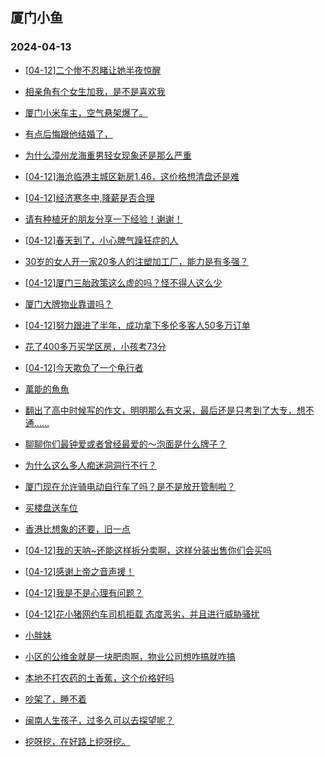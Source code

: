 ## 厦门小鱼 
### 2024-04-13

+ [[04-12]二个惨不忍睹让她半夜惊醒](http://bbs.xmfish.com/read-htm-tid-18174634.html)

+ [相亲角有个女生加我，是不是喜欢我](http://bbs.xmfish.com/read-htm-tid-18174734.html)

+ [厦门小米车主，空气悬架爆了。](http://bbs.xmfish.com/read-htm-tid-18174702.html)

+ [有点后悔跟他结婚了，](http://bbs.xmfish.com/read-htm-tid-18174599.html)

+ [为什么漳州龙海重男轻女现象还是那么严重](http://bbs.xmfish.com/read-htm-tid-18174808.html)

+ [[04-12]海沧临港主城区新房1.46，这价格想清盘还是难](http://bbs.xmfish.com/read-htm-tid-18174691.html)

+ [[04-12]经济寒冬中,降薪是否合理](http://bbs.xmfish.com/read-htm-tid-18174742.html)

+ [请有种植牙的朋友分享一下经验！谢谢！](http://bbs.xmfish.com/read-htm-tid-18174767.html)

+ [[04-12]春天到了，小心脾气躁狂症的人](http://bbs.xmfish.com/read-htm-tid-18174845.html)

+ [30岁的女人开一家20多人的注塑加工厂，能力是有多强？](http://bbs.xmfish.com/read-htm-tid-18174609.html)

+ [[04-12]厦门三胎政策这么虚的吗？怪不得人这么少](http://bbs.xmfish.com/read-htm-tid-18174722.html)

+ [厦门大牌物业靠谱吗？](http://bbs.xmfish.com/read-htm-tid-18174660.html)

+ [[04-12]努力跟进了半年，成功拿下多伦多客人50多万订单](http://bbs.xmfish.com/read-htm-tid-18174941.html)

+ [花了400多万买学区房，小孩考73分](http://bbs.xmfish.com/read-htm-tid-18175022.html)

+ [[04-12]今天欺负了一个龟行者](http://bbs.xmfish.com/read-htm-tid-18174890.html)

+ [萬能的魚魚](http://bbs.xmfish.com/read-htm-tid-18174844.html)

+ [翻出了高中时候写的作文，明明那么有文采，最后还是只考到了大专，想不通……](http://bbs.xmfish.com/read-htm-tid-18174912.html)

+ [聊聊你们最钟爱或者曾经最爱的～泡面是什么牌子？](http://bbs.xmfish.com/read-htm-tid-18174864.html)

+ [为什么这么多人痴迷洞洞行不行？](http://bbs.xmfish.com/read-htm-tid-18175057.html)

+ [厦门现在允许骑电动自行车了吗？是不是放开管制啦？](http://bbs.xmfish.com/read-htm-tid-18174840.html)

+ [买楼盘送车位](http://bbs.xmfish.com/read-htm-tid-18174857.html)

+ [香港比想象的还要，旧一点](http://bbs.xmfish.com/read-htm-tid-18175027.html)

+ [[04-12]我的天呐~还能这样拆分卖啊，这样分装出售你们会买吗](http://bbs.xmfish.com/read-htm-tid-18175013.html)

+ [[04-12]感谢上帝之音声援！](http://bbs.xmfish.com/read-htm-tid-18175179.html)

+ [[04-12]我是不是心理有问题？](http://bbs.xmfish.com/read-htm-tid-18175030.html)

+ [[04-12]花小猪网约车司机拒载 态度恶劣，并且进行威胁骚扰](http://bbs.xmfish.com/read-htm-tid-18174998.html)

+ [小胖妹](http://bbs.xmfish.com/read-htm-tid-18175016.html)

+ [小区的公维金就是一块肥肉啊，物业公司想咋搞就咋搞](http://bbs.xmfish.com/read-htm-tid-18175079.html)

+ [本地不打农药的土香蕉，这个价格好吗](http://bbs.xmfish.com/read-htm-tid-18175029.html)

+ [吵架了，睡不着](http://bbs.xmfish.com/read-htm-tid-18175162.html)

+ [闽南人生孩子，过多久可以去探望呢？](http://bbs.xmfish.com/read-htm-tid-18175041.html)

+ [挖呀挖，在好路上挖呀挖。](http://bbs.xmfish.com/read-htm-tid-18175050.html)

